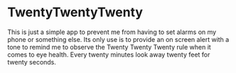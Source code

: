 # TwentyTwentyTwenty
This is just a simple app to prevent me from having to set alarms on my phone or something else. Its only use is to provide an on screen alert with a tone to remind
me to observe the Twenty Twenty Twenty rule when it comes to eye health. Every twenty minutes look away twenty feet for twenty seconds.
